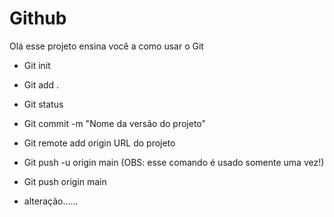 # Github 

Olá esse projeto ensina você a como usar o Git

- Git init 
- Git add . 
- Git status 
- Git commit -m "Nome da versão do projeto"
- Git remote add origin URL do projeto 
- Git push -u origin main (OBS: esse comando é usado somente uma vez!) 
- Git push origin main 

- alteração......